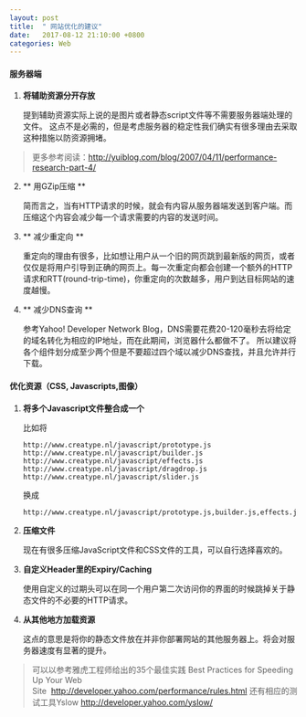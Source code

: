 ```yaml
---
layout: post
title:  " 网站优化的建议"
date:   2017-08-12 21:10:00 +0800
categories: Web
---
```

#### 服务器端
1. **将辅助资源分开存放**

    提到辅助资源实际上说的是图片或者静态script文件等不需要服务器端处理的文件。
    这点不是必需的，但是考虑服务器的稳定性我们确实有很多理由去采取这种措施以防资源拥堵。  
>更多参考阅读：http://yuiblog.com/blog/2007/04/11/performance-research-part-4/  

2. ** 用GZip压缩 **  

    简而言之，当有HTTP请求的时候，就会有内容从服务器端发送到客户端。而压缩这个内容会减少每一个请求需要的内容的发送时间。 

3. ** 减少重定向 **   

    重定向的理由有很多，比如想让用户从一个旧的网页跳到最新版的网页，或者仅仅是将用户引导到正确的网页上。每一次重定向都会创建一个额外的HTTP请求和RTT(round-trip-time)，你重定向的次数越多，用户到达目标网站的速度越慢。

4. ** 减少DNS查询 **
    
    参考Yahoo! Developer Network Blog，DNS需要花费20-120毫秒去将给定的域名转化为相应的IP地址，而在此期间，浏览器什么都做不了。
	所以建议将各个组件划分成至少两个但是不要超过四个域以减少DNS查找，并且允许并行下载。
	

#### 优化资源（CSS, Javascripts,图像）
1. **将多个Javascript文件整合成一个**

    比如将
    ```
    http://www.creatype.nl/javascript/prototype.js
    http://www.creatype.nl/javascript/builder.js
    http://www.creatype.nl/javascript/effects.js
    http://www.creatype.nl/javascript/dragdrop.js
    http://www.creatype.nl/javascript/slider.js  
    ```
    换成
    ```
    http://www.creatype.nl/javascript/prototype.js,builder.js,effects.js,dragdrop.js,slider.js
    ```  
    
2. **压缩文件**

    现在有很多压缩JavaScript文件和CSS文件的工具，可以自行选择喜欢的。

3. **自定义Header里的Expiry/Caching**

    使用自定义的过期头可以在同一个用户第二次访问你的界面的时候跳掉关于静态文件的不必要的HTTP请求。

4. **从其他地方加载资源**

    这点的意思是将你的静态文件放在并非你部署网站的其他服务器上。将会对服务器速度有显著的提升。

>可以以参考雅虎工程师给出的35个最佳实践
Best Practices for Speeding Up Your Web Site  http://developer.yahoo.com/performance/rules.html
还有相应的测试工具Yslow http://developer.yahoo.com/yslow/